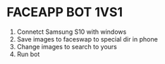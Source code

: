 # FACEAPP BOT 1VS1

1. Connetct Samsung S10 with windows
2. Save images to faceswap to special dir in phone
3. Change images to search to yours
4. Run bot 